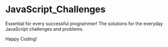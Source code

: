 # JavaScript_Challenges

Essential for every successful programmer! The solutions for the everyday JavaScript challenges and problems. 

Happy Coding! 